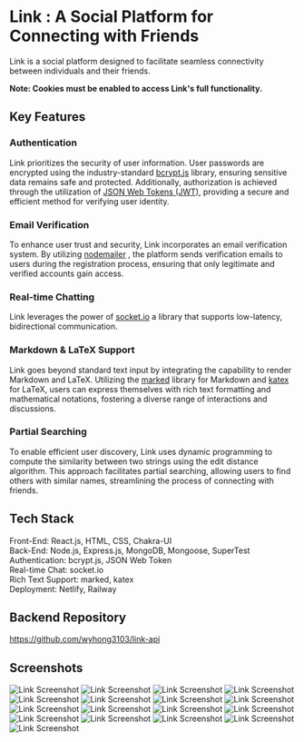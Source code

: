 # Link : A Social Platform for Connecting with Friends

Link is a social platform designed to facilitate seamless connectivity between individuals and their friends. 

**Note: Cookies must be enabled to access Link's full functionality.**

## Key Features

### Authentication
Link prioritizes the security of user information. User passwords are encrypted using the industry-standard [bcrypt.js](https://www.npmjs.com/package/bcryptjs) library, ensuring sensitive data remains safe and protected. Additionally, authorization is achieved through the utilization of [JSON Web Tokens (JWT)](https://www.npmjs.com/package/jsonwebtoken), providing a secure and efficient method for verifying user identity.

### Email Verification
To enhance user trust and security, Link incorporates an email verification system. By utilizing [nodemailer](https://www.npmjs.com/package/nodemailer) , the platform sends verification emails to users during the registration process, ensuring that only legitimate and verified accounts gain access.

### Real-time Chatting 
Link leverages the power of [socket.io](https://socket.io/) a library that supports low-latency, bidirectional communication.

### Markdown & LaTeX Support
Link goes beyond standard text input by integrating the capability to render Markdown and LaTeX. Utilizing the [marked](https://marked.js.org/) library for Markdown and [katex](https://katex.org/) for LaTeX, users can express themselves with rich text formatting and mathematical notations, fostering a diverse range of interactions and discussions.

### Partial Searching
To enable efficient user discovery, Link uses dynamic programming to compute the similarity between two strings using the edit distance algorithm. This approach facilitates partial searching, allowing users to find others with similar names, streamlining the process of connecting with friends.


## Tech Stack

Front-End: React.js, HTML, CSS, Chakra-UI
<br> 
Back-End: Node.js, Express.js, MongoDB, Mongoose, SuperTest
<br>
Authentication: bcrypt.js, JSON Web Token
<br>
Real-time Chat: socket.io
<br>
Rich Text Support: marked, katex
<br>
Deployment: Netlify, Railway


## Backend Repository

https://github.com/wyhong3103/link-api

## Screenshots

![Link Screenshot](./src/assets/images/1.png)
![Link Screenshot](./src/assets/images/2.png)
![Link Screenshot](./src/assets/images/3.png)
![Link Screenshot](./src/assets/images/4.png)
![Link Screenshot](./src/assets/images/5.png)
![Link Screenshot](./src/assets/images/6.png)
![Link Screenshot](./src/assets/images/7.png)
![Link Screenshot](./src/assets/images/8.png)
![Link Screenshot](./src/assets/images/9.png)
![Link Screenshot](./src/assets/images/10.png)
![Link Screenshot](./src/assets/images/11.png)
![Link Screenshot](./src/assets/images/12.png)
![Link Screenshot](./src/assets/images/13.png)
![Link Screenshot](./src/assets/images/14.png)
![Link Screenshot](./src/assets/images/15.png)
![Link Screenshot](./src/assets/images/16.png)
![Link Screenshot](./src/assets/images/17.png)
